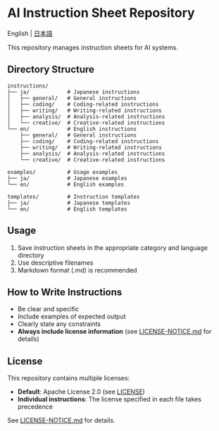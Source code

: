 # AI Instruction Sheet Repository

English | [日本語](README.md)

This repository manages instruction sheets for AI systems.

## Directory Structure

```
instructions/
├── ja/            # Japanese instructions
│   ├── general/   # General instructions
│   ├── coding/    # Coding-related instructions
│   ├── writing/   # Writing-related instructions
│   ├── analysis/  # Analysis-related instructions
│   └── creative/  # Creative-related instructions
└── en/            # English instructions
    ├── general/   # General instructions
    ├── coding/    # Coding-related instructions
    ├── writing/   # Writing-related instructions
    ├── analysis/  # Analysis-related instructions
    └── creative/  # Creative-related instructions

examples/          # Usage examples
├── ja/            # Japanese examples
└── en/            # English examples

templates/         # Instruction templates
├── ja/            # Japanese templates
└── en/            # English templates
```

## Usage

1. Save instruction sheets in the appropriate category and language directory
2. Use descriptive filenames
3. Markdown format (.md) is recommended

## How to Write Instructions

- Be clear and specific
- Include examples of expected output
- Clearly state any constraints
- **Always include license information** (see [LICENSE-NOTICE.md](LICENSE-NOTICE_en.md) for details)

## License

This repository contains multiple licenses:

- **Default**: Apache License 2.0 (see [LICENSE](LICENSE))
- **Individual instructions**: The license specified in each file takes precedence

See [LICENSE-NOTICE.md](LICENSE-NOTICE_en.md) for details.